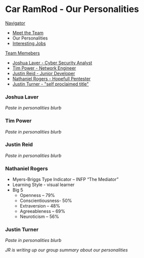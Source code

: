 # Car RamRod - Our Personalities

[Navigator](./README.md)
- [Meet the Team](./team.md)
- Our Personalities
- [Interesting Jobs](./jobs.md)

[Team Memebers](#)
- [Joshua Laver - Cyber Security Analyst](#joshualaver)
- [Tim Power - Network Engineer](#timpower)
- [Justin Reid - Junior Developer](#justinreid)
- [Nathaniel Rogers - Hopefull Pentester](#nathanielrogers)
- [Justin Turner - "self proclaimed title"](#justinturner)

### Joshua Laver
*Paste in personalities blurb*

### Tim Power
*Paste in personalities blurb*

### Justin Reid
*Paste in personalities blurb*

### Nathaniel Rogers
- Myers-Briggs Type Indicator – INFP “The Mediator” 
- Learning Style - visual learner 
- Big 5
  - Openness – 79% 
  - Conscientiousness- 50% 
  - Extraversion – 48% 
  - Agreeableness – 69% 
  - Neuroticism – 56%

### Justin Turner
*Paste in personalities blurb*

*JR is writing up our group summary about our personalities*

